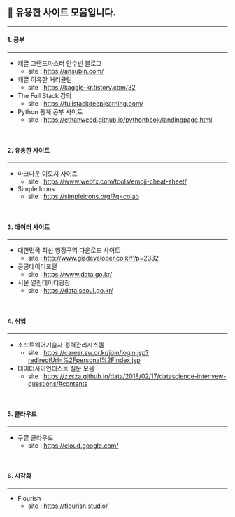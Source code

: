 ## 🎵 유용한 사이트 모음입니다.
---
#### 1. 공부
---
- 캐글 그랜드마스터 안수빈 블로그 <br/>
  + site : <https://ansubin.com/>
- 캐글 이유한 커리큘럼
  + site : <https://kaggle-kr.tistory.com/32>
- The Full Stack 강의
  + site : <https://fullstackdeeplearning.com/>
- Python 통계 공부 사이트
  + site : <https://ethanweed.github.io/pythonbook/landingpage.html>
<br/>

#### 2. 유용한 사이트
---
- 마크다운 이모지 사이트
  + site : <https://www.webfx.com/tools/emoji-cheat-sheet/>
- Simple Icons
  + site : <https://simpleicons.org/?q=colab>
<br/>

#### 3. 데이터 사이트
---
- 대한민국 최신 행정구역 다운로드 사이트
  + site : <http://www.gisdeveloper.co.kr/?p=2332>
- 공공데이터포털
  + site : <https://www.data.go.kr/>
- 서울 열린데이터광장
  + site : <https://data.seoul.go.kr/>
<br/>

#### 4. 취업
---
- 소프트웨어기술자 경력관리시스템
  + site : <https://career.sw.or.kr/join/login.jsp?redirectUrl=%2Fpersonal%2Findex.jsp>
- 데이터사이언티스트 질문 모음
  + site : <https://zzsza.github.io/data/2018/02/17/datascience-interivew-questions/#contents>
<br/>

#### 5. 클라우드
---
- 구글 클라우드
  + site : <https://cloud.google.com/>
<br/>

#### 6. 시각화
---
- Flourish
  + site : <https://flourish.studio/>
